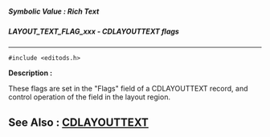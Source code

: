 ##### Symbolic Value : Rich Text
##### LAYOUT_TEXT_FLAG_xxx - CDLAYOUTTEXT flags
---
```
#include <editods.h>
```
**Description :**

These flags are set in the "Flags" field of a CDLAYOUTTEXT record, and control 
operation of the field in the layout region.

**See Also :**
[CDLAYOUTTEXT](/domino-c-api-docs/reference/Data/CDLAYOUTTEXT)
---
